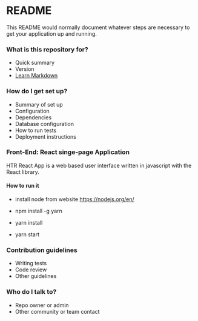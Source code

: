 # README #

This README would normally document whatever steps are necessary to get your application up and running.

### What is this repository for? ###

* Quick summary
* Version
* [Learn Markdown](https://bitbucket.org/tutorials/markdowndemo)

### How do I get set up? ###

* Summary of set up
* Configuration
* Dependencies
* Database configuration
* How to run tests
* Deployment instructions

### Front-End: React singe-page Application ###

HTR React App is a web based user interface written in javascript with the React library.

#### How to run it

- install node from website https://nodejs.org/en/

- npm install -g yarn

- yarn install

- yarn start


### Contribution guidelines ###

* Writing tests
* Code review
* Other guidelines

### Who do I talk to? ###

* Repo owner or admin
* Other community or team contact
